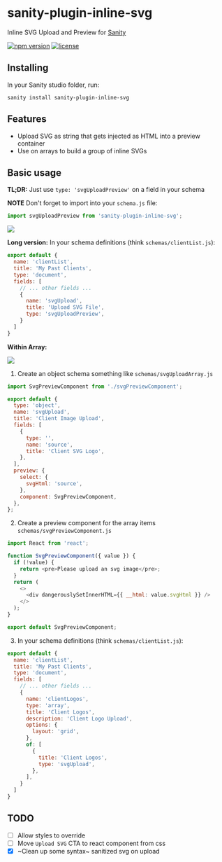 # sanity-plugin-inline-svg

Inline SVG Upload and Preview for [Sanity](https://www.sanity.io/)

[![npm version](https://img.shields.io/npm/v/sanity-plugin-inline-svg?style=for-the-badge)](https://www.npmjs.com/package/sanity-plugin-inline-svg)
[![license](https://img.shields.io/github/license/artemartemov/sanity-plugin-inline-svg-upload-preview?style=for-the-badge)](https://github.com/artemartemov/sanity-plugin-inline-svg-upload-preview/blob/master/LICENSE)

## Installing

In your Sanity studio folder, run:

```
sanity install sanity-plugin-inline-svg
```

## Features

- Upload SVG as string that gets injected as HTML into a preview container
- Use on arrays to build a group of inline SVGs


## Basic usage

**TL;DR:** Just use `type: 'svgUploadPreview'` on a field in your schema

**NOTE** Don't forget to import into your `schema.js` file:
```js
import svgUploadPreview from 'sanity-plugin-inline-svg';
```
![](https://media.giphy.com/media/iF0wlg8tIsftlFwYNi/giphy.gif)

**Long version:** In your schema definitions (think `schemas/clientList.js`):

```js
export default {
  name: 'clientList',
  title: 'My Past Clients',
  type: 'document',
  fields: [
    // ... other fields ...
    {
      name: 'svgUpload',
      title: 'Upload SVG File',
      type: 'svgUploadPreview',
    }
  ]
}
```


**Within Array:**

![](https://media.giphy.com/media/Lq0d4kcJcldbpnrhH2/giphy.gif)

1. Create an object schema something like `schemas/svgUploadArray.js`
```js
import SvgPreviewComponent from './svgPreviewComponent';

export default {
  type: 'object',
  name: 'svgUpload',
  title: 'Client Image Upload',
  fields: [
    {
      type: '',
      name: 'source',
      title: 'Client SVG Logo',
    },
  ],
  preview: {
    select: {
      svgHtml: 'source',
    },
    component: SvgPreviewComponent,
  },
};
```

2. Create a preview component for the array items `schemas/svgPreviewComponent.js`
```js
import React from 'react';

function SvgPreviewComponent({ value }) {
  if (!value) {
    return <pre>Please upload an svg image</pre>;
  }
  return (
    <>
      <div dangerouslySetInnerHTML={{ __html: value.svgHtml }} />
    </>
  );
}

export default SvgPreviewComponent;
```

3. In your schema definitions (think `schemas/clientList.js`):
```js
export default {
  name: 'clientList',
  title: 'My Past Clients',
  type: 'document',
  fields: [
    // ... other fields ...
    {
      name: 'clientLogos',
      type: 'array',
      title: 'Client Logos',
      description: 'Client Logo Upload',
      options: {
        layout: 'grid',
      },
      of: [
        {
          title: 'Client Logos',
          type: 'svgUpload',
        },
      ],
    }
  ]
}
```

## TODO
- [ ] Allow styles to override
- [ ] Move `Upload SVG` CTA to react component from css
- [x] ~Clean up some syntax~ sanitized svg on upload
